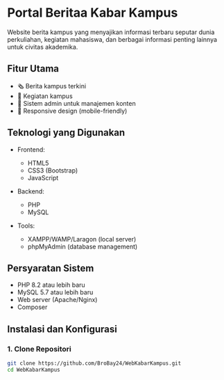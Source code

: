 # Portal Beritaa Kabar Kampus

Website berita kampus yang menyajikan informasi terbaru seputar dunia perkuliahan, kegiatan mahasiswa, dan berbagai informasi penting lainnya untuk civitas akademika.
## Fitur Utama

- 🗞️ Berita kampus terkini
- 📅 Kegiatan kampus
- 👥 Sistem admin untuk manajemen konten
- 📱 Responsive design (mobile-friendly)

## Teknologi yang Digunakan

- Frontend:
  - HTML5
  - CSS3 (Bootstrap)
  - JavaScript
  
- Backend:
  - PHP 
  - MySQL
  
- Tools:
  - XAMPP/WAMP/Laragon (local server)
  - phpMyAdmin (database management)

## Persyaratan Sistem

- PHP 8.2 atau lebih baru
- MySQL 5.7 atau lebih baru
- Web server (Apache/Nginx)
- Composer

## Instalasi dan Konfigurasi

### 1. Clone Repositori

```bash
git clone https://github.com/BroBay24/WebKabarKampus.git
cd WebKabarKampus
